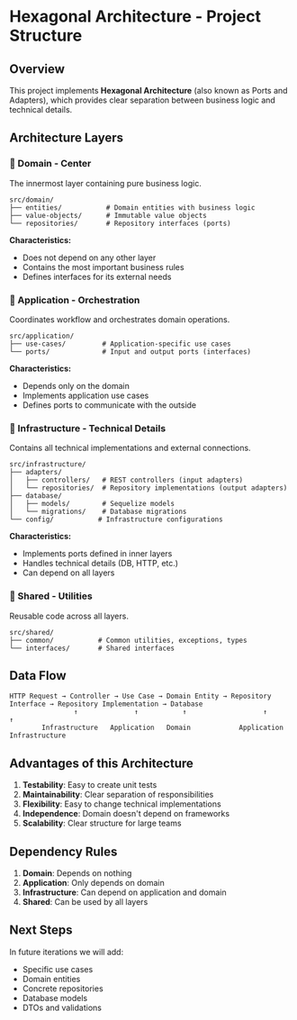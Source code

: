 # Hexagonal Architecture - Project Structure

## Overview

This project implements **Hexagonal Architecture** (also known as Ports and Adapters), which provides clear separation between business logic and technical details.

## Architecture Layers

### 🎯 Domain - Center
The innermost layer containing pure business logic.

```
src/domain/
├── entities/           # Domain entities with business logic
├── value-objects/      # Immutable value objects
└── repositories/       # Repository interfaces (ports)
```

**Characteristics:**
- Does not depend on any other layer
- Contains the most important business rules
- Defines interfaces for its external needs

### 🔄 Application - Orchestration
Coordinates workflow and orchestrates domain operations.

```
src/application/
├── use-cases/         # Application-specific use cases
└── ports/             # Input and output ports (interfaces)
```

**Characteristics:**
- Depends only on the domain
- Implements application use cases
- Defines ports to communicate with the outside

### 🔌 Infrastructure - Technical Details
Contains all technical implementations and external connections.

```
src/infrastructure/
├── adapters/
│   ├── controllers/   # REST controllers (input adapters)
│   └── repositories/  # Repository implementations (output adapters)
├── database/
│   ├── models/        # Sequelize models
│   └── migrations/    # Database migrations
└── config/           # Infrastructure configurations
```

**Characteristics:**
- Implements ports defined in inner layers
- Handles technical details (DB, HTTP, etc.)
- Can depend on all layers

### 🤝 Shared - Utilities
Reusable code across all layers.

```
src/shared/
├── common/           # Common utilities, exceptions, types
└── interfaces/       # Shared interfaces
```

## Data Flow

```
HTTP Request → Controller → Use Case → Domain Entity → Repository Interface → Repository Implementation → Database
                ↑              ↑           ↑                   ↑                       ↑
        Infrastructure   Application   Domain            Application          Infrastructure
```

## Advantages of this Architecture

1. **Testability**: Easy to create unit tests
2. **Maintainability**: Clear separation of responsibilities
3. **Flexibility**: Easy to change technical implementations
4. **Independence**: Domain doesn't depend on frameworks
5. **Scalability**: Clear structure for large teams

## Dependency Rules

1. **Domain**: Depends on nothing
2. **Application**: Only depends on domain
3. **Infrastructure**: Can depend on application and domain
4. **Shared**: Can be used by all layers

## Next Steps

In future iterations we will add:
- Specific use cases
- Domain entities
- Concrete repositories
- Database models
- DTOs and validations
